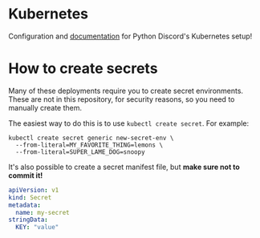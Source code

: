 # Kubernetes
Configuration and [documentation](https://python-discord.github.io/kubernetes/)
for Python Discord's Kubernetes setup!


# How to create secrets
Many of these deployments require you to create secret environments. These are not in this repository, for security reasons, so you need to manually create them.

The easiest way to do this is to use `kubectl create secret`. For example:

```shell script
kubectl create secret generic new-secret-env \
  --from-literal=MY_FAVORITE_THING=lemons \
  --from-literal=SUPER_LAME_DOG=snoopy
```

It's also possible to create a secret manifest file, but **make sure not to commit it!**

```yaml
apiVersion: v1
kind: Secret
metadata:
  name: my-secret
stringData:
  KEY: "value"
```
